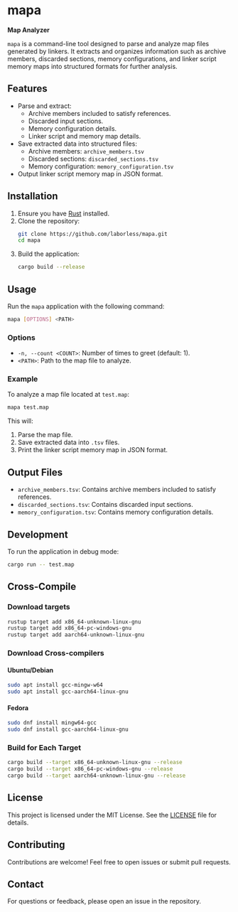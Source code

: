 # mapa

**Map Analyzer**

`mapa` is a command-line tool designed to parse and analyze map files generated by linkers. It extracts and organizes information such as archive members, discarded sections, memory configurations, and linker script memory maps into structured formats for further analysis.

## Features

- Parse and extract:
  - Archive members included to satisfy references.
  - Discarded input sections.
  - Memory configuration details.
  - Linker script and memory map details.
- Save extracted data into structured files:
  - Archive members: `archive_members.tsv`
  - Discarded sections: `discarded_sections.tsv`
  - Memory configuration: `memory_configuration.tsv`
- Output linker script memory map in JSON format.

## Installation

1. Ensure you have [Rust](https://www.rust-lang.org/) installed.
2. Clone the repository:
   ```sh
   git clone https://github.com/laborless/mapa.git
   cd mapa
   ```
3. Build the application:
   ```sh
   cargo build --release
   ```

## Usage

Run the `mapa` application with the following command:

```sh
mapa [OPTIONS] <PATH>
```

### Options

- `-n, --count <COUNT>`: Number of times to greet (default: 1).
- `<PATH>`: Path to the map file to analyze.

### Example

To analyze a map file located at `test.map`:

```sh
mapa test.map
```

This will:
1. Parse the map file.
2. Save extracted data into `.tsv` files.
3. Print the linker script memory map in JSON format.

## Output Files

- `archive_members.tsv`: Contains archive members included to satisfy references.
- `discarded_sections.tsv`: Contains discarded input sections.
- `memory_configuration.tsv`: Contains memory configuration details.

## Development

To run the application in debug mode:

```sh
cargo run -- test.map
```

## Cross-Compile
### Download targets
```sh
rustup target add x86_64-unknown-linux-gnu
rustup target add x86_64-pc-windows-gnu
rustup target add aarch64-unknown-linux-gnu
```
### Download Cross-compilers
#### Ubuntu/Debian
```sh
sudo apt install gcc-mingw-w64
sudo apt install gcc-aarch64-linux-gnu
```
#### Fedora
```sh
sudo dnf install mingw64-gcc
sudo dnf install gcc-aarch64-linux-gnu
```
### Build for Each Target
```sh
cargo build --target x86_64-unknown-linux-gnu --release
cargo build --target x86_64-pc-windows-gnu --release
cargo build --target aarch64-unknown-linux-gnu --release
```

## License

This project is licensed under the MIT License. See the [LICENSE](LICENSE) file for details.

## Contributing

Contributions are welcome! Feel free to open issues or submit pull requests.

## Contact

For questions or feedback, please open an issue in the repository.